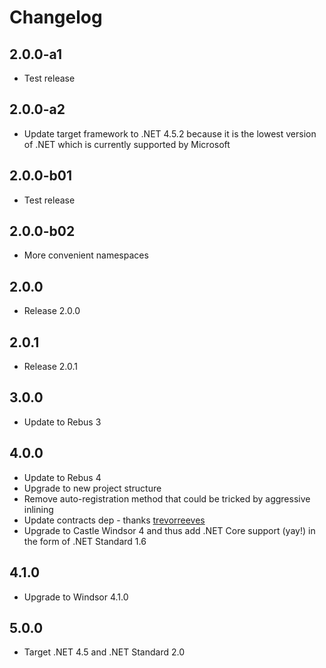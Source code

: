 # Changelog

## 2.0.0-a1

* Test release

## 2.0.0-a2

* Update target framework to .NET 4.5.2 because it is the lowest version of .NET which is currently supported by Microsoft

## 2.0.0-b01

* Test release

## 2.0.0-b02

* More convenient namespaces

## 2.0.0

* Release 2.0.0

## 2.0.1

* Release 2.0.1

## 3.0.0

* Update to Rebus 3

## 4.0.0

* Update to Rebus 4
* Upgrade to new project structure
* Remove auto-registration method that could be tricked by aggressive inlining
* Update contracts dep - thanks [trevorreeves]
* Upgrade to Castle Windsor 4 and thus add .NET Core support (yay!) in the form of .NET Standard 1.6

## 4.1.0

* Upgrade to Windsor 4.1.0

## 5.0.0

* Target .NET 4.5 and .NET Standard 2.0

[trevorreeves]: https://github.com/trevorreeves

